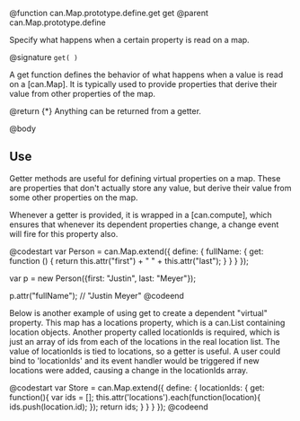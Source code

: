 @function can.Map.prototype.define.get get
@parent can.Map.prototype.define

Specify what happens when a certain property is read on a map.


@signature `get( )`

A get function defines the behavior of what happens when a value is read on a
[can.Map]. It is typically used to provide properties that derive their value from other properties of the map.

@return {*} Anything can be returned from a getter.

@body

## Use

Getter methods are useful for defining virtual properties on a map. These are properties that don't actually store any value, but derive their value from some other properties on the map.

Whenever a getter is provided, it is wrapped in a [can.compute], which ensures that whenever its dependent properties change, a change event will fire for this property also.

@codestart
var Person = can.Map.extend({
	define: {
		fullName: {
			get: function () {
				return this.attr("first") + " " + this.attr("last");
			}
		}
	}
});

var p = new Person({first: "Justin", last: "Meyer"});

p.attr("fullName"); // "Justin Meyer"
@codeend

Below is another example of using get to create a dependent "virtual" property. This map has a locations property, which is a can.List containing location objects. Another property called locationIds is required, which is just an array of ids from each of the locations in the real location list. The value of locationIds is tied to locations, so a getter is useful. A user could bind to 'locationIds' and its event handler would be triggered if new locations were added, causing a change in the locationIds array.

@codestart
var Store = can.Map.extend({
	define: {
		locationIds: {
			get: function(){
				var ids = [];
				this.attr('locations').each(function(location){
					ids.push(location.id);
				});
				return ids;
			}
		}
	}
});
@codeend